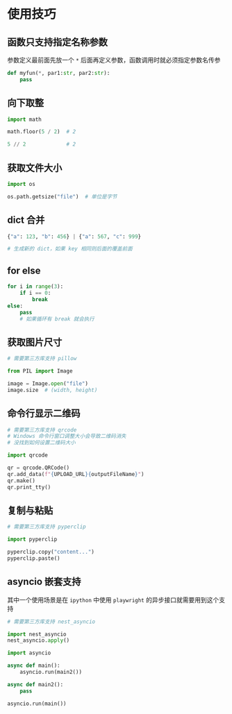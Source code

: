 # 使用技巧

## 函数只支持指定名称参数

参数定义最前面先放一个 `*` 后面再定义参数，函数调用时就必须指定参数名传参

``` py
def myfun(*, par1:str, par2:str):
    pass
```


## 向下取整

``` py
import math

math.floor(5 / 2)  # 2

5 // 2             # 2
```


## 获取文件大小

``` py
import os

os.path.getsize("file")  # 单位是字节
```


## dict 合并

``` py
{"a": 123, "b": 456} | {"a": 567, "c": 999}

# 生成新的 dict，如果 key 相同则后面的覆盖前面
```


## for else

``` py
for i in range(3):
    if i == 0:
        break
else:
    pass
    # 如果循环有 break 就会执行
```


## 获取图片尺寸

``` py
# 需要第三方库支持 pillow

from PIL import Image

image = Image.open("file")
image.size  # (width, height)
```


## 命令行显示二维码

``` py
# 需要第三方库支持 qrcode
# Windows 命令行窗口调整大小会导致二维码消失
# 没找到如何设置二维码大小

import qrcode

qr = qrcode.QRCode()
qr.add_data(f"{UPLOAD_URL}{outputFileName}")
qr.make()
qr.print_tty()
```


## 复制与粘贴

``` py
# 需要第三方库支持 pyperclip

import pyperclip

pyperclip.copy("content...")
pyperclip.paste()
```


## asyncio 嵌套支持

其中一个使用场景是在 `ipython` 中使用 `playwright` 的异步接口就需要用到这个支持

``` py hl_lines="3-4"
# 需要第三方库支持 nest_asyncio

import nest_asyncio
nest_asyncio.apply()

import asyncio

async def main():
    asyncio.run(main2())

async def main2():
    pass

asyncio.run(main())
```